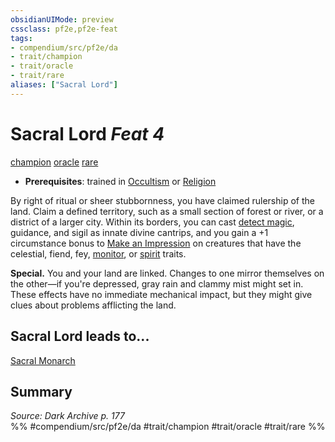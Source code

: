 ```yaml
---
obsidianUIMode: preview
cssclass: pf2e,pf2e-feat
tags:
- compendium/src/pf2e/da
- trait/champion
- trait/oracle
- trait/rare
aliases: ["Sacral Lord"]
---
```

# Sacral Lord  *Feat 4*  
[champion](rules/traits/champion.md)  [oracle](rules/traits/oracle-apg.md)  [rare](rules/traits/rare.md)  

- **Prerequisites**: trained in [Occultism](compendium/skills.md#Occultism) or [Religion](compendium/skills.md#Religion)

By right of ritual or sheer stubbornness, you have claimed rulership of the land. Claim a defined territory, such as a small section of forest or river, or a district of a larger city. Within its borders, you can cast [detect magic](compendium/spells/detect-magic.md), guidance, and sigil as innate divine cantrips, and you gain a +1 circumstance bonus to [Make an Impression](rules/actions/make-an-impression.md) on creatures that have the celestial, fiend, fey, [monitor](rules/traits/monitor.md), or [spirit](rules/traits/spirit.md) traits.

**Special.** You and your land are linked. Changes to one mirror themselves on the other—if you're depressed, gray rain and clammy mist might set in. These effects have no immediate mechanical impact, but they might give clues about problems afflicting the land.

## Sacral Lord leads to...

[Sacral Monarch](compendium/feats/sacral-monarch-da.md)

## Summary

*Source: Dark Archive p. 177*  
%% #compendium/src/pf2e/da #trait/champion #trait/oracle #trait/rare %%